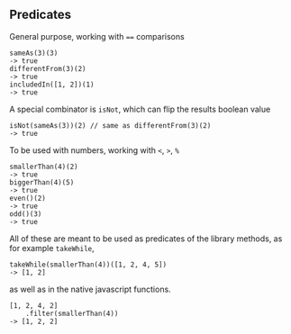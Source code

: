## Predicates

General purpose, working with `==` comparisons

```
sameAs(3)(3)
-> true
differentFrom(3)(2)
-> true
includedIn([1, 2])(1)
-> true
```

A special combinator is `isNot`, which can flip the results boolean value

```
isNot(sameAs(3))(2) // same as differentFrom(3)(2)
-> true
```

To be used with numbers, working with `<`, `>`, `%`

```
smallerThan(4)(2)
-> true
biggerThan(4)(5)
-> true
even()(2)
-> true
odd()(3)
-> true
```

All of these are meant to be used as predicates of the library 
methods, as for example `takeWhile`,

```
takeWhile(smallerThan(4))([1, 2, 4, 5])
-> [1, 2]
```

as well as in the native javascript functions.

```
[1, 2, 4, 2]
    .filter(smallerThan(4))
-> [1, 2, 2]
```
